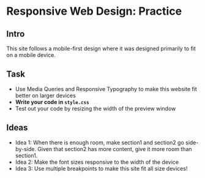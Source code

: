 # Responsive Web Design: Practice

## Intro
This site follows a mobile-first design where it was designed primarily to fit on a mobile device. 

## Task
* Use Media Queries and Responsive Typography to make this website fit better on larger devices
* **Write your code in `style.css`**
* Test out your code by resizing the width of the preview window
            
## Ideas
* Idea 1: When there is enough room, make section1 and section2 go side-by-side. Given that section2 has more content, give it more room than section1.
* Idea 2: Make the font sizes responsive to the width of the device
* Idea 3: Use multiple breakpoints to make this site fit all size devices!


